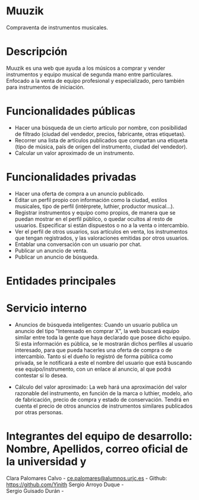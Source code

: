 # Muuzik
Compraventa de instrumentos musicales.

# Descripción
Muuzik es una web que ayuda a los músicos a comprar y vender instrumentos y equipo musical de segunda mano entre particulares. Enfocado a la venta de equipo profesional y especializado, pero también para instrumentos de iniciación.

# Funcionalidades públicas
- Hacer una búsqueda de un cierto artículo por nombre, con posibilidad de filtrado (ciudad del vendedor, precios, fabricante, otras etiquetas).
- Recorrer una lista de artículos publicados que compartan una etiqueta (tipo de música, país de origen del instrumento, ciudad del vendedor).
- Calcular un valor aproximado de un instrumento.

# Funcionalidades privadas
- Hacer una oferta de compra a un anuncio publicado.
- Editar un perfil propio con información como la ciudad, estilos musicales, tipo de perfil (intérprete, luthier, productor musical...).
- Registrar instrumentos y equipo como propios, de manera que se puedan mostrar en el perfil público, o quedar ocultos al resto de usuarios. Especificar si están dispuestos o no a la venta o intercambio.
- Ver el perfil de otros usuarios, sus artículos en venta, los instrumentos que tengan registrados, y las valoraciones emitidas por otros usuarios.
- Entablar una conversación con un usuario por chat.
- Publicar un anuncio de venta.
- Publicar un anuncio de búsqueda.

# Entidades principales


# Servicio interno
- Anuncios de búsqueda inteligentes:
Cuando un usuario publica un anuncio del tipo "Interesado en comprar X", la web buscará equipo similar entre toda la gente que haya declarado que posee dicho equipo. Si esta información es pública, se le mostrarán dichos perfiles al usuario interesado, para que pueda hacerles una oferta de compra o de intercambio. Tanto si el dueño lo registró de forma pública como privada, se le notificará a este el nombre del usuario que está buscando ese equipo/instrumento, con un enlace al anuncio, al que podrá contestar si lo desea.

- Cálculo del valor aproximado:
La web hará una aproximación del valor razonable del instrumento, en función de la marca o luthier, modelo, año de fabricación, precio de compra y estado de conservación. Tendrá en cuenta el precio de otros anuncios de instrumentos similares publicados por otras personas.

# Integrantes del equipo de desarrollo: Nombre, Apellidos, correo oficial de la universidad y
Clara Palomares Calvo  -   ce.palomares@alumnos.urjc.es   -  Github: https://github.com/Yinith
Sergio Arroyo Duque    -  
Sergio Guisado Durán   - 
